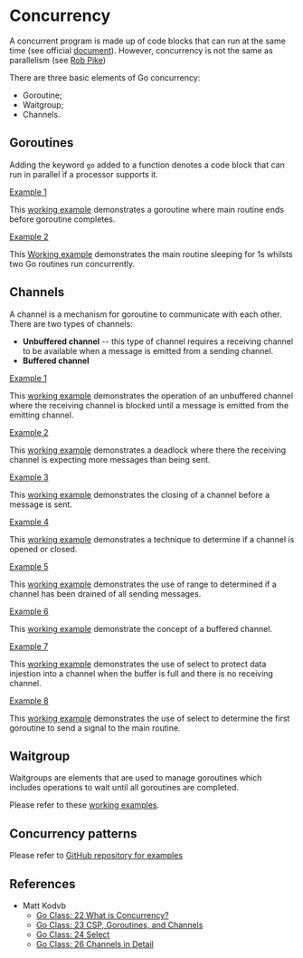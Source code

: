 # Concurrency

A concurrent program is made up of code blocks that can run at the same time (see official [document](https://www.golang-book.com/books/intro/10)). However, concurrency is not the same as parallelism (see [Rob Pike](https://go.dev/blog/waza-talk))

There are three basic elements of Go concurrency:

* Goroutine;
* Waitgroup;
* Channels.

## Goroutines

Adding the keyword `go` added to a function denotes a code block that can run in parallel if a processor supports it.

<u>Example 1</u>

This [working example](./goroutine/ex1/main.go) demonstrates a goroutine where main routine ends before goroutine completes.

<u>Example 2</u>

This [Working example](./goroutine/ex2/main.go) demonstrates the main routine sleeping for 1s whilsts two Go routines run concurrently.

## Channels

A channel is a mechanism for goroutine to communicate with each other. There are two types of channels:

* <b>Unbuffered channel</b> -- this type of channel requires a receiving channel to be available when a message is emitted from a sending channel.
* <b>Buffered channel</b>

<u>Example 1</U>

This [working example](./channel/ex1/main.go) demonstrates the operation of an unbuffered channel where the receiving channel is blocked until a message is emitted from the emitting channel.

<u>Example 2</u>

This [working example](./channel/ex2/main.go) demonstrates a deadlock where there the receiving channel is expecting more messages than being sent.

<u>Example 3</u>

This [working example](./channel/ex3/main.go) demonstrates the closing of a channel before a message is sent.

<u>Example 4</u>

This [working example](./channel/ex4/main.go) demonstrates a technique to determine if a channel is opened or closed.

<u>Example 5</u>

This [working example](./channel/ex5/main.go) demonstrates the use of range to determined if a channel has been drained of all sending messages.

<u>Example 6</u>

This [working example](./channel/ex6/main.go) demonstrate the concept of a buffered channel.

<u>Example 7</u>

This [working example](./channel/ex7/main.go) demonstrates the use of select to protect data injestion into a channel when the buffer is full and there is no receiving channel.

<u>Example 8</u>

This [working example](./channel/ex8/main.go) demonstrates the use of select to determine the first goroutine to send a signal to the main routine.

## Waitgroup

Waitgroups are elements that are used to manage goroutines which includes operations to wait until all goroutines are completed.

Please refer to these [working examples](./waitgroup/main.go).

## Concurrency patterns

Please refer to [GitHub repository for examples](https://github.com/paulwizviz/go-concurrency.git)

## References

* Matt Kodvb
    * [Go Class: 22 What is Concurrency?](https://www.youtube.com/watch?v=A3R-4ZYBqvE&list=PLoILbKo9rG3skRCj37Kn5Zj803hhiuRK6)
    * [Go Class: 23 CSP, Goroutines, and Channels](https://www.youtube.com/watch?v=zJd7Dvg3XCk&list=PLoILbKo9rG3skRCj37Kn5Zj803hhiuRK6)
    * [Go Class: 24 Select](https://www.youtube.com/watch?v=tG7gII0Ax0Q&list=PLoILbKo9rG3skRCj37Kn5Zj803hhiuRK6)
    * [Go Class: 26 Channels in Detail](https://www.youtube.com/watch?v=fCkxKGd6CVQ&list=PLoILbKo9rG3skRCj37Kn5Zj803hhiuRK6)